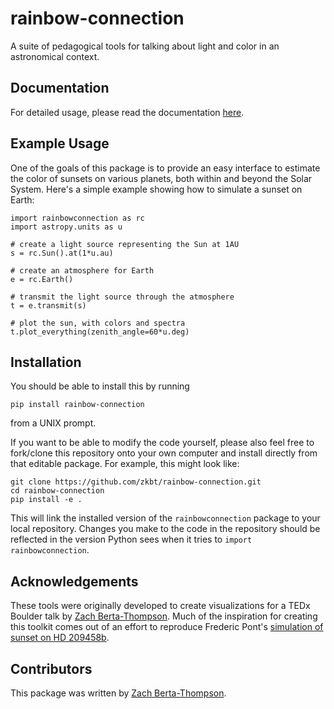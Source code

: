 # rainbow-connection
A suite of pedagogical tools for talking about light and color in an astronomical context.

## Documentation
For detailed usage, please read the documentation [here](https://zkbt.github.io/rainbow-connection/).

## Example Usage
One of the goals of this package is to provide an easy interface to estimate the color of sunsets on various planets, both within and beyond the Solar System. Here's a simple example showing how to simulate a sunset on Earth:
```
import rainbowconnection as rc
import astropy.units as u

# create a light source representing the Sun at 1AU
s = rc.Sun().at(1*u.au)

# create an atmosphere for Earth
e = rc.Earth()

# transmit the light source through the atmosphere
t = e.transmit(s)

# plot the sun, with colors and spectra
t.plot_everything(zenith_angle=60*u.deg)
```

## Installation
You should be able to install this by running
```
pip install rainbow-connection
```
from a UNIX prompt.

If you want to be able to modify the code yourself, please also feel free to fork/clone this repository onto your own computer and install directly from that editable package. For example, this might look like:
```
git clone https://github.com/zkbt/rainbow-connection.git
cd rainbow-connection
pip install -e .
```
This will link the installed version of the `rainbowconnection` package to your local repository. Changes you make to the code in the repository should be reflected in the version Python sees when it tries to `import rainbowconnection`.

## Acknowledgements
These tools were originally developed to create visualizations for a TEDx Boulder talk by [Zach Berta-Thompson](https://tedxboulder.com/speakers/zachory-berta-thompson). Much of the inspiration for creating this toolkit comes out of an effort to reproduce Frederic Pont's [simulation of sunset on HD 209458b](http://www.exeter.ac.uk/news/featurednews/title_174814_en.html).

## Contributors

This package was written by [Zach Berta-Thompson](https://github.com/zkbt).
